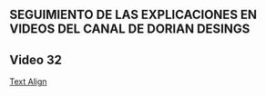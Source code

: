 ## SEGUIMIENTO DE LAS EXPLICACIONES EN VIDEOS DEL CANAL DE DORIAN DESINGS



## Video 32

<a href="https://github.com/Adrian-Fernandez-Rosa/cssAvanzado/tree/master/32%20text%20align" 
 target="_blank"> Text Align </a></h3>


